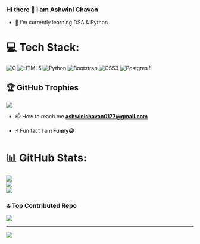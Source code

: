 ### Hi there 👋 I am Ashwini Chavan

- 🌱 I’m currently learning DSA & Python

# 💻 Tech Stack:
![C](https://img.shields.io/badge/c-%2300599C.svg?style=plastic&logo=c&logoColor=white) ![HTML5](https://img.shields.io/badge/html5-%23E34F26.svg?style=plastic&logo=html5&logoColor=white) ![Python](https://img.shields.io/badge/python-3670A0?style=plastic&logo=python&logoColor=ffdd54) ![Bootstrap](https://img.shields.io/badge/bootstrap-%238511FA.svg?style=plastic&logo=bootstrap&logoColor=white) ![CSS3](https://img.shields.io/badge/css3-%231572B6.svg?style=plastic&logo=css3&logoColor=white) ![Postgres](https://img.shields.io/badge/postgres-%23316192.svg?style=plastic&logo=postgresql&logoColor=white) !


## 🏆 GitHub Trophies
![](https://github-profile-trophy.vercel.app/?username=chavan-2309&theme=monokai&no-frame=false&no-bg=false&margin-w=4)
- 📫 How to reach me **ashwinichavan0177@gmail.com**

- ⚡ Fun fact **I am Funny😜**

# 📊 GitHub Stats:
![](https://github-readme-stats.vercel.app/api?username=chavaan-2309&theme=dark&hide_border=false&include_all_commits=false&count_private=true)<br/>
![](https://github-readme-streak-stats.herokuapp.com/?user=chavan-2309&theme=dark&hide_border=false)<br/>
![](https://github-readme-stats.vercel.app/api/top-langs/?username=chavan-2309&theme=dark&hide_border=false&include_all_commits=false&count_private=true&layout=compact)


### 🔝 Top Contributed Repo
![](https://github-contributor-stats.vercel.app/api?username=chavan-2309&limit=5&theme=dark&combine_all_yearly_contributions=true)

---
[![](https://visitcount.itsvg.in/api?id=chavan-2309&icon=0&color=0)](https://visitcount.itsvg.in)


